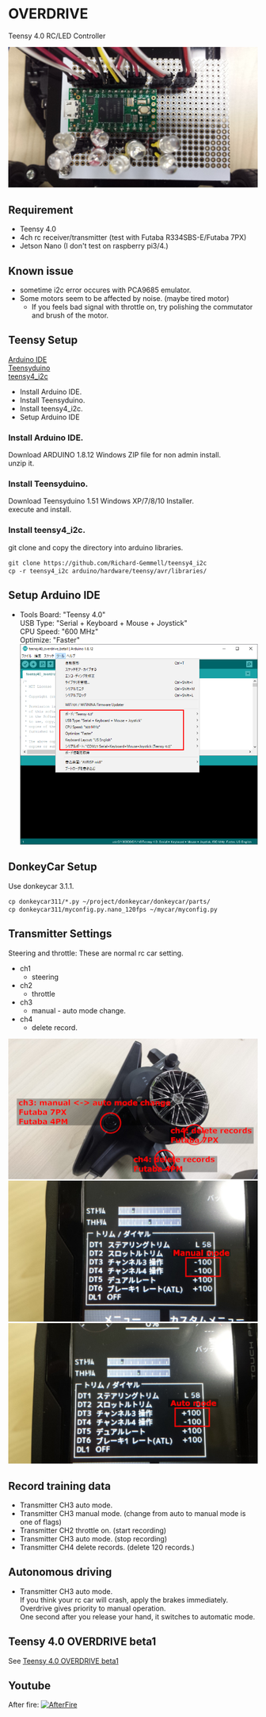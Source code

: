 # OVERDRIVE

Teensy 4.0 RC/LED Controller

![](./teensy40_overdrive_beta1/wire1.jpg)

## Requirement
* Teensy 4.0
* 4ch rc receiver/transmitter (test with Futaba R334SBS-E/Futaba 7PX)
* Jetson Nano (I don't test on raspberry pi3/4.)

## Known issue
* sometime i2c error occures with PCA9685 emulator.<br>
* Some motors seem to be affected by noise. (maybe tired motor)<br>
  * If you feels bad signal with throttle on, try polishing the commutator and brush of the motor.<br>

## Teensy Setup
[Arduino IDE](https://www.arduino.cc/en/main/software)<br>
[Teensyduino](https://www.pjrc.com/teensy/td_download.html)<br>
[teensy4_i2c](https://github.com/Richard-Gemmell/teensy4_i2c)<br>
* Install Arduino IDE.
* Install Teensyduino.
* Install teensy4_i2c.
* Setup Arduino IDE

### Install Arduino IDE.
Download ARDUINO 1.8.12 Windows ZIP file for non admin install.<br>
unzip it.<br>

### Install Teensyduino.
Download Teensyduino 1.51 Windows XP/7/8/10 Installer.<br>
execute and install.<br>

### Install teensy4_i2c.
git clone and copy the directory into arduino libraries.<br>
```
git clone https://github.com/Richard-Gemmell/teensy4_i2c
cp -r teensy4_i2c arduino/hardware/teensy/avr/libraries/
```

## Setup Arduino IDE
* Tools
Board: "Teensy 4.0"<br>
USB Type: "Serial + Keyboard + Mouse + Joystick"<br>
CPU Speed: "600 MHz"<br>
Optimize: "Faster"<br>
![](./teensyduino.png)

## DonkeyCar Setup
Use donkeycar 3.1.1.<br>
```
cp donkeycar311/*.py ~/project/donkeycar/donkeycar/parts/
cp donkeycar311/myconfig.py.nano_120fps ~/mycar/myconfig.py
```

## Transmitter Settings
Steering and throttle: These are normal rc car setting.<br>
* ch1
  * steering
* ch2
  * throttle
* ch3
  * manual - auto mode change.
* ch4
  * delete record.

![](./transmitter.jpg)<br>
![](./transmitter_manual.jpg)<br>
![](./transmitter_auto.jpg)<br>

## Record training data
* Transmitter CH3 auto mode.
* Transmitter CH3 manual mode. (change from auto to manual mode is one of flags)
* Transmitter CH2 throttle on. (start recording)
* Transmitter CH3 auto mode. (stop recording)
* Transmitter CH4 delete records. (delete 120 records.)

## Autonomous driving
* Transmitter CH3 auto mode.<br>
If you think your rc car will crash, apply the brakes immediately. Overdrive gives priority to manual operation.<br>
One second after you release your hand, it switches to automatic mode.<br>

## Teensy 4.0 OVERDRIVE beta1
See [Teensy 4.0 OVERDRIVE beta1](./README_teensy40_overdrive_beta1.md)<br>

## Youtube
After fire: [![AfterFire](https://img.youtube.com/vi/PdYKPAeRLzQ/default.jpg)](https://www.youtube.com/watch?v=PdYKPAeRLzQ)


